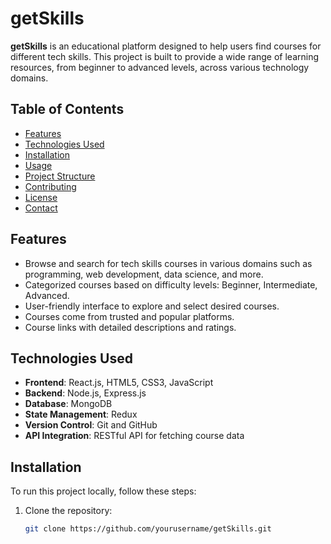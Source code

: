 # getSkills

**getSkills** is an educational platform designed to help users find courses for different tech skills. This project is built to provide a wide range of learning resources, from beginner to advanced levels, across various technology domains.

## Table of Contents

- [Features](#features)
- [Technologies Used](#technologies-used)
- [Installation](#installation)
- [Usage](#usage)
- [Project Structure](#project-structure)
- [Contributing](#contributing)
- [License](#license)
- [Contact](#contact)

## Features

- Browse and search for tech skills courses in various domains such as programming, web development, data science, and more.
- Categorized courses based on difficulty levels: Beginner, Intermediate, Advanced.
- User-friendly interface to explore and select desired courses.
- Courses come from trusted and popular platforms.
- Course links with detailed descriptions and ratings.

## Technologies Used

- **Frontend**: React.js, HTML5, CSS3, JavaScript
- **Backend**: Node.js, Express.js
- **Database**: MongoDB
- **State Management**: Redux
- **Version Control**: Git and GitHub
- **API Integration**: RESTful API for fetching course data

## Installation

To run this project locally, follow these steps:

1. Clone the repository:

   ```bash
   git clone https://github.com/yourusername/getSkills.git
